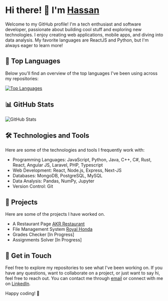 # Hi there! 👋 I'm [Hassan](https://github.com/ni9logic)

Welcome to my GitHub profile! I'm a tech enthusiast and software developer, passionate about building cool stuff and exploring new technologies. I enjoy creating web applications, mobile apps, and diving into data analysis. My favorite languages are ReactJS and Python, but I'm always eager to learn more!

## 🚀 Top Languages

Below you'll find an overview of the top languages I've been using across my repositories:

[![Top Languages](https://github-readme-stats.vercel.app/api/top-langs/?username=ni9logic&layout=compact&hide=html,css&langs_count=6)](https://github.com/ni9logic)

## 📊 GitHub Stats

![GitHub Stats](https://github-readme-stats.vercel.app/api?username=ni9logic&show_icons=true&count_private=true&hide=prs,issues,contribs)

## 🛠️ Technologies and Tools

Here are some of the technologies and tools I frequently work with:

- Programming Languages: JavaScript, Python, Java, C++, C#, Rust, React, Angular JS, Laravel, PHP, Typescript
- Web Development: React, Node.js, Express, Next-JS
- Databases: MongoDB, PostgreSQL, MySQL
- Data Analysis: Pandas, NumPy, Jupyter
- Version Control: Git

## 🚀 Projects

Here are some of the projects I have worked on.
  - A Restaurant Page [AKR Restaurant](https://www.akrrestaurant.com)
  - File Management System [Royal Honda](https://royalhonda.vercel.app)
  - Grades Checker [In Progress]
  - Assignments Solver [In Progress]

## 📝 Get in Touch

Feel free to explore my repositories to see what I've been working on. If you have any questions, want to collaborate on a project, or just want to say hi, feel free to reach out. You can contact me through [email](mailto:rehmanhassan117@gmail.com) or connect with me on [LinkedIn](https://www.linkedin.com/in/hassan-i-am/).

Happy coding! 🚀

